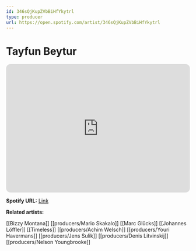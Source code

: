 ```yaml
---
id: 346sQjKupZVbBiHfYkytrl
type: producer
url: https://open.spotify.com/artist/346sQjKupZVbBiHfYkytrl
---
```

# Tayfun Beytur

<iframe style="border-radius:12px" src="https://open.spotify.com/embed/artist/346sQjKupZVbBiHfYkytrl" width="100%" height="352" frameBorder="0" allowfullscreen="" allow="autoplay; clipboard-write; encrypted-media; fullscreen; picture-in-picture" loading="lazy"></iframe>

**Spotify URL:** [Link](https://open.spotify.com/artist/346sQjKupZVbBiHfYkytrl)

**Related artists:**

[[Bizzy Montana]]
[[producers/Mario Skakalo]]
[[Marc Glücks]]
[[Johannes Löffler]]
[[Timeless]]
[[producers/Achim Welsch]]
[[producers/Youri Havermans]]
[[producers/Jens Sulik]]
[[producers/Denis Litvinskij]]
[[producers/Nelson Youngbrooke]]
